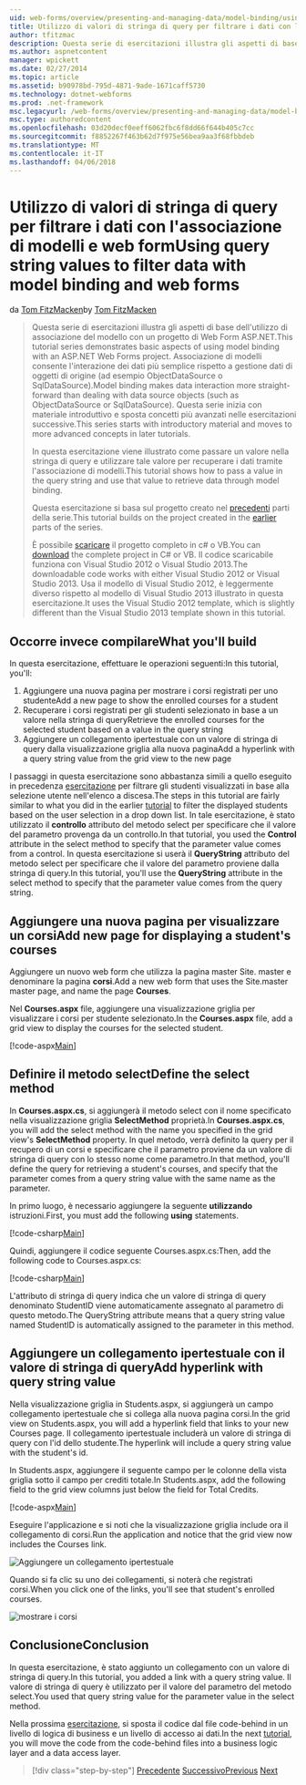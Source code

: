```yaml
---
uid: web-forms/overview/presenting-and-managing-data/model-binding/using-query-string-values-to-retrieve-data
title: Utilizzo di valori di stringa di query per filtrare i dati con l'associazione di modelli e web form | Documenti Microsoft
author: tfitzmac
description: Questa serie di esercitazioni illustra gli aspetti di base dell'utilizzo di associazione del modello con un progetto di Web Form ASP.NET. Associazione di modelli consente l'interazione dei dati più semplice-...
ms.author: aspnetcontent
manager: wpickett
ms.date: 02/27/2014
ms.topic: article
ms.assetid: b90978bd-795d-4871-9ade-1671caff5730
ms.technology: dotnet-webforms
ms.prod: .net-framework
msc.legacyurl: /web-forms/overview/presenting-and-managing-data/model-binding/using-query-string-values-to-retrieve-data
msc.type: authoredcontent
ms.openlocfilehash: 03d20decf0eeff6062fbc6f8dd66f644b405c7cc
ms.sourcegitcommit: f8852267f463b62d7f975e56bea9aa3f68fbbdeb
ms.translationtype: MT
ms.contentlocale: it-IT
ms.lasthandoff: 04/06/2018
---
```

<a name="using-query-string-values-to-filter-data-with-model-binding-and-web-forms"></a><span data-ttu-id="5b8ab-104">Utilizzo di valori di stringa di query per filtrare i dati con l'associazione di modelli e web form</span><span class="sxs-lookup"><span data-stu-id="5b8ab-104">Using query string values to filter data with model binding and web forms</span></span>
====================
<span data-ttu-id="5b8ab-105">da [Tom FitzMacken](https://github.com/tfitzmac)</span><span class="sxs-lookup"><span data-stu-id="5b8ab-105">by [Tom FitzMacken](https://github.com/tfitzmac)</span></span>

> <span data-ttu-id="5b8ab-106">Questa serie di esercitazioni illustra gli aspetti di base dell'utilizzo di associazione del modello con un progetto di Web Form ASP.NET.</span><span class="sxs-lookup"><span data-stu-id="5b8ab-106">This tutorial series demonstrates basic aspects of using model binding with an ASP.NET Web Forms project.</span></span> <span data-ttu-id="5b8ab-107">Associazione di modelli consente l'interazione dei dati più semplice rispetto a gestione dati di oggetti di origine (ad esempio ObjectDataSource o SqlDataSource).</span><span class="sxs-lookup"><span data-stu-id="5b8ab-107">Model binding makes data interaction more straight-forward than dealing with data source objects (such as ObjectDataSource or SqlDataSource).</span></span> <span data-ttu-id="5b8ab-108">Questa serie inizia con materiale introduttivo e sposta concetti più avanzati nelle esercitazioni successive.</span><span class="sxs-lookup"><span data-stu-id="5b8ab-108">This series starts with introductory material and moves to more advanced concepts in later tutorials.</span></span>
> 
> <span data-ttu-id="5b8ab-109">In questa esercitazione viene illustrato come passare un valore nella stringa di query e utilizzare tale valore per recuperare i dati tramite l'associazione di modelli.</span><span class="sxs-lookup"><span data-stu-id="5b8ab-109">This tutorial shows how to pass a value in the query string and use that value to retrieve data through model binding.</span></span>
> 
> <span data-ttu-id="5b8ab-110">Questa esercitazione si basa sul progetto creato nel [precedenti](retrieving-data.md) parti della serie.</span><span class="sxs-lookup"><span data-stu-id="5b8ab-110">This tutorial builds on the project created in the [earlier](retrieving-data.md) parts of the series.</span></span>
> 
> <span data-ttu-id="5b8ab-111">È possibile [scaricare](https://go.microsoft.com/fwlink/?LinkId=286116) il progetto completo in c# o VB.</span><span class="sxs-lookup"><span data-stu-id="5b8ab-111">You can [download](https://go.microsoft.com/fwlink/?LinkId=286116) the complete project in C# or VB.</span></span> <span data-ttu-id="5b8ab-112">Il codice scaricabile funziona con Visual Studio 2012 o Visual Studio 2013.</span><span class="sxs-lookup"><span data-stu-id="5b8ab-112">The downloadable code works with either Visual Studio 2012 or Visual Studio 2013.</span></span> <span data-ttu-id="5b8ab-113">Usa il modello di Visual Studio 2012, è leggermente diverso rispetto al modello di Visual Studio 2013 illustrato in questa esercitazione.</span><span class="sxs-lookup"><span data-stu-id="5b8ab-113">It uses the Visual Studio 2012 template, which is slightly different than the Visual Studio 2013 template shown in this tutorial.</span></span>


## <a name="what-youll-build"></a><span data-ttu-id="5b8ab-114">Occorre invece compilare</span><span class="sxs-lookup"><span data-stu-id="5b8ab-114">What you'll build</span></span>

<span data-ttu-id="5b8ab-115">In questa esercitazione, effettuare le operazioni seguenti:</span><span class="sxs-lookup"><span data-stu-id="5b8ab-115">In this tutorial, you'll:</span></span>

1. <span data-ttu-id="5b8ab-116">Aggiungere una nuova pagina per mostrare i corsi registrati per uno studente</span><span class="sxs-lookup"><span data-stu-id="5b8ab-116">Add a new page to show the enrolled courses for a student</span></span>
2. <span data-ttu-id="5b8ab-117">Recuperare i corsi registrati per gli studenti selezionato in base a un valore nella stringa di query</span><span class="sxs-lookup"><span data-stu-id="5b8ab-117">Retrieve the enrolled courses for the selected student based on a value in the query string</span></span>
3. <span data-ttu-id="5b8ab-118">Aggiungere un collegamento ipertestuale con un valore di stringa di query dalla visualizzazione griglia alla nuova pagina</span><span class="sxs-lookup"><span data-stu-id="5b8ab-118">Add a hyperlink with a query string value from the grid view to the new page</span></span>

<span data-ttu-id="5b8ab-119">I passaggi in questa esercitazione sono abbastanza simili a quello eseguito in precedenza [esercitazione](sorting-paging-and-filtering-data.md) per filtrare gli studenti visualizzati in base alla selezione utente nell'elenco a discesa.</span><span class="sxs-lookup"><span data-stu-id="5b8ab-119">The steps in this tutorial are fairly similar to what you did in the earlier [tutorial](sorting-paging-and-filtering-data.md) to filter the displayed students based on the user selection in a drop down list.</span></span> <span data-ttu-id="5b8ab-120">In tale esercitazione, è stato utilizzato il **controllo** attributo del metodo select per specificare che il valore del parametro provenga da un controllo.</span><span class="sxs-lookup"><span data-stu-id="5b8ab-120">In that tutorial, you used the **Control** attribute in the select method to specify that the parameter value comes from a control.</span></span> <span data-ttu-id="5b8ab-121">In questa esercitazione si userà il **QueryString** attributo del metodo select per specificare che il valore del parametro proviene dalla stringa di query.</span><span class="sxs-lookup"><span data-stu-id="5b8ab-121">In this tutorial, you'll use the **QueryString** attribute in the select method to specify that the parameter value comes from the query string.</span></span>

## <a name="add-new-page-for-displaying-a-students-courses"></a><span data-ttu-id="5b8ab-122">Aggiungere una nuova pagina per visualizzare un corsi</span><span class="sxs-lookup"><span data-stu-id="5b8ab-122">Add new page for displaying a student's courses</span></span>

<span data-ttu-id="5b8ab-123">Aggiungere un nuovo web form che utilizza la pagina master Site. master e denominare la pagina **corsi**.</span><span class="sxs-lookup"><span data-stu-id="5b8ab-123">Add a new web form that uses the Site.master master page, and name the page **Courses**.</span></span>

<span data-ttu-id="5b8ab-124">Nel **Courses.aspx** file, aggiungere una visualizzazione griglia per visualizzare i corsi per studente selezionato.</span><span class="sxs-lookup"><span data-stu-id="5b8ab-124">In the **Courses.aspx** file, add a grid view to display the courses for the selected student.</span></span>

[!code-aspx[Main](using-query-string-values-to-retrieve-data/samples/sample1.aspx)]

## <a name="define-the-select-method"></a><span data-ttu-id="5b8ab-125">Definire il metodo select</span><span class="sxs-lookup"><span data-stu-id="5b8ab-125">Define the select method</span></span>

<span data-ttu-id="5b8ab-126">In **Courses.aspx.cs**, si aggiungerà il metodo select con il nome specificato nella visualizzazione griglia **SelectMethod** proprietà.</span><span class="sxs-lookup"><span data-stu-id="5b8ab-126">In **Courses.aspx.cs**, you will add the select method with the name you specified in the grid view's **SelectMethod** property.</span></span> <span data-ttu-id="5b8ab-127">In quel metodo, verrà definito la query per il recupero di un corsi e specificare che il parametro proviene da un valore di stringa di query con lo stesso nome come parametro.</span><span class="sxs-lookup"><span data-stu-id="5b8ab-127">In that method, you'll define the query for retrieving a student's courses, and specify that the parameter comes from a query string value with the same name as the parameter.</span></span>

<span data-ttu-id="5b8ab-128">In primo luogo, è necessario aggiungere la seguente **utilizzando** istruzioni.</span><span class="sxs-lookup"><span data-stu-id="5b8ab-128">First, you must add the following **using** statements.</span></span>

[!code-csharp[Main](using-query-string-values-to-retrieve-data/samples/sample2.cs)]

<span data-ttu-id="5b8ab-129">Quindi, aggiungere il codice seguente Courses.aspx.cs:</span><span class="sxs-lookup"><span data-stu-id="5b8ab-129">Then, add the following code to Courses.aspx.cs:</span></span>

[!code-csharp[Main](using-query-string-values-to-retrieve-data/samples/sample3.cs)]

<span data-ttu-id="5b8ab-130">L'attributo di stringa di query indica che un valore di stringa di query denominato StudentID viene automaticamente assegnato al parametro di questo metodo.</span><span class="sxs-lookup"><span data-stu-id="5b8ab-130">The QueryString attribute means that a query string value named StudentID is automatically assigned to the parameter in this method.</span></span>

## <a name="add-hyperlink-with-query-string-value"></a><span data-ttu-id="5b8ab-131">Aggiungere un collegamento ipertestuale con il valore di stringa di query</span><span class="sxs-lookup"><span data-stu-id="5b8ab-131">Add hyperlink with query string value</span></span>

<span data-ttu-id="5b8ab-132">Nella visualizzazione griglia in Students.aspx, si aggiungerà un campo collegamento ipertestuale che si collega alla nuova pagina corsi.</span><span class="sxs-lookup"><span data-stu-id="5b8ab-132">In the grid view on Students.aspx, you will add a hyperlink field that links to your new Courses page.</span></span> <span data-ttu-id="5b8ab-133">Il collegamento ipertestuale includerà un valore di stringa di query con l'id dello studente.</span><span class="sxs-lookup"><span data-stu-id="5b8ab-133">The hyperlink will include a query string value with the student's id.</span></span>

<span data-ttu-id="5b8ab-134">In Students.aspx, aggiungere il seguente campo per le colonne della vista griglia sotto il campo per crediti totale.</span><span class="sxs-lookup"><span data-stu-id="5b8ab-134">In Students.aspx, add the following field to the grid view columns just below the field for Total Credits.</span></span>

[!code-aspx[Main](using-query-string-values-to-retrieve-data/samples/sample4.aspx?highlight=7-8)]

<span data-ttu-id="5b8ab-135">Eseguire l'applicazione e si noti che la visualizzazione griglia include ora il collegamento di corsi.</span><span class="sxs-lookup"><span data-stu-id="5b8ab-135">Run the application and notice that the grid view now includes the Courses link.</span></span>

![Aggiungere un collegamento ipertestuale](using-query-string-values-to-retrieve-data/_static/image1.png)

<span data-ttu-id="5b8ab-137">Quando si fa clic su uno dei collegamenti, si noterà che registrati corsi.</span><span class="sxs-lookup"><span data-stu-id="5b8ab-137">When you click one of the links, you'll see that student's enrolled courses.</span></span>

![mostrare i corsi](using-query-string-values-to-retrieve-data/_static/image2.png)

## <a name="conclusion"></a><span data-ttu-id="5b8ab-139">Conclusione</span><span class="sxs-lookup"><span data-stu-id="5b8ab-139">Conclusion</span></span>

<span data-ttu-id="5b8ab-140">In questa esercitazione, è stato aggiunto un collegamento con un valore di stringa di query.</span><span class="sxs-lookup"><span data-stu-id="5b8ab-140">In this tutorial, you added a link with a query string value.</span></span> <span data-ttu-id="5b8ab-141">Il valore di stringa di query è utilizzato per il valore del parametro del metodo select.</span><span class="sxs-lookup"><span data-stu-id="5b8ab-141">You used that query string value for the parameter value in the select method.</span></span>

<span data-ttu-id="5b8ab-142">Nella prossima [esercitazione](adding-business-logic-layer.md), si sposta il codice dal file code-behind in un livello di logica di business e un livello di accesso ai dati.</span><span class="sxs-lookup"><span data-stu-id="5b8ab-142">In the next [tutorial](adding-business-logic-layer.md), you will move the code from the code-behind files into a business logic layer and a data access layer.</span></span>

> [!div class="step-by-step"]
> <span data-ttu-id="5b8ab-143">[Precedente](integrating-jquery-ui.md)
> [Successivo](adding-business-logic-layer.md)</span><span class="sxs-lookup"><span data-stu-id="5b8ab-143">[Previous](integrating-jquery-ui.md)
[Next](adding-business-logic-layer.md)</span></span>
